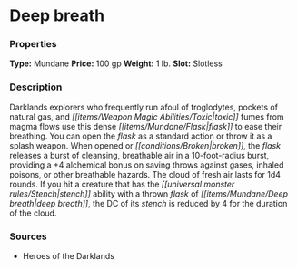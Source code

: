﻿---
Title: "Deep breath"
Type: "Mundane"
Price: "100 gp"
Weight: "1 lb."
Slot: "Slotless"
Description: |
  "Darklands explorers who frequently run afoul of troglodytes, pockets of natural gas, and toxic fumes from magma flows use this dense flask to ease their breathing. You can open the flask as a standard action or throw it as a splash weapon. When opened or broken, the flask releases a burst of cleansing, breathable air in a 10-foot-radius burst, providing a +4 alchemical bonus on saving throws against gases, inhaled poisons, or other breathable hazards. The cloud of fresh air lasts for 1d4 rounds. If you hit a creature that has the stench ability with a thrown flask of deep breath, the DC of its stench is reduced by 4 for the duration of the cloud."
Sources: "['Heroes of the Darklands']"
---

# Deep breath

### Properties

**Type:** Mundane **Price:** 100 gp **Weight:** 1 lb. **Slot:** Slotless

### Description

Darklands explorers who frequently run afoul of troglodytes, pockets of natural gas, and _[[items/Weapon Magic Abilities/Toxic|toxic]]_ fumes from magma flows use this dense _[[items/Mundane/Flask|flask]]_ to ease their breathing. You can open the _flask_ as a standard action or throw it as a splash weapon. When opened or _[[conditions/Broken|broken]]_, the _flask_ releases a burst of cleansing, breathable air in a 10-foot-radius burst, providing a +4 alchemical bonus on saving throws against gases, inhaled poisons, or other breathable hazards. The cloud of fresh air lasts for 1d4 rounds. If you hit a creature that has the _[[universal monster rules/Stench|stench]]_ ability with a thrown _flask_ of _[[items/Mundane/Deep breath|deep breath]]_, the DC of its _stench_ is reduced by 4 for the duration of the cloud.

### Sources

* Heroes of the Darklands
